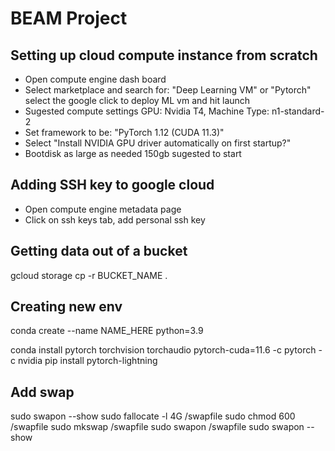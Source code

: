 # BEAM Project

## Setting up cloud compute instance from scratch

- Open compute engine dash board
- Select marketplace and search for: "Deep Learning VM" or "Pytorch" select the google click to deploy ML vm and hit launch
- Sugested compute settings GPU: Nvidia T4, Machine Type: n1-standard-2
- Set framework to be: "PyTorch 1.12 (CUDA 11.3)"
- Select "Install NVIDIA GPU driver automatically on first startup?"
- Bootdisk as large as needed 150gb sugested to start

## Adding SSH key to google cloud

- Open compute engine metadata page
- Click on ssh keys tab, add personal ssh key

## Getting data out of a bucket

gcloud storage cp -r BUCKET_NAME .

## Creating new env

conda create --name NAME_HERE python=3.9

conda install pytorch torchvision torchaudio pytorch-cuda=11.6 -c pytorch -c nvidia
pip install pytorch-lightning

## Add swap

sudo swapon --show
sudo fallocate -l 4G /swapfile
sudo chmod 600 /swapfile
sudo mkswap /swapfile
sudo swapon /swapfile
sudo swapon --show
